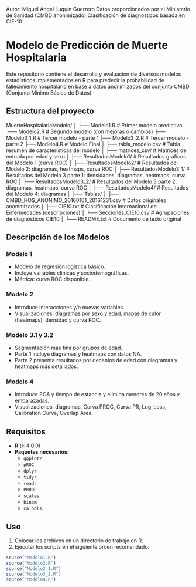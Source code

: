 Autor: Miguel Ángel Luquín Guerrero
Datos proporcionados por el Ministerio de Sanidad (CMBD anonimizado)
Clasificación de diagnósticos basada en CIE-10

# Modelo de Predicción de Muerte Hospitalaria

Este repositorio contiene el desarrollo y evaluación de diversos modelos estadísticos implementados en R para predecir la probabilidad de fallecimiento hospitalario en base a datos anonimizados del conjunto CMBD (Conjunto Mínimo Básico de Datos).

## Estructura del proyecto

MuerteHospitalariaModelo/
│
├── Modelo1.R # Primer modelo predictivo
├── Modelo2.R # Segundo modelo (con mejoras o cambios)
├── Modelo3_1.R # Tercer modelo - parte 1
├── Modelo3_2.R # Tercer modelo - parte 2
├── Modelo4.R # Modelo Final
│
├── tabla_modelo.csv # Tabla resumen de características del modelo
│
├── matrices_csv/ # Matrices de entrada por edad y sexo
│
├── ResultadosModelo1/ # Resultados gráficos del Modelo 1 (curva ROC)
│
├── ResultadosModelo2/ # Resultados del Modelo 2: diagramas, heatmaps, curva ROC
│
├── ResultadosModelo3_1/ # Resultados del Modelo 3 parte 1: densidades, diagramas, heatmaps, curva ROC
│
├── ResultadosModelo3_2/ # Resultados del Modelo 3 parte 2: diagramas, heatmaps, curva ROC
│
├── ResultadosModelo4/ # Resultados del Modelo 4: diagramas
│
├── Tablas/
│ ├── CMBD_HOS_ANONIMO_20160101_20161231.csv # Datos originales anonimizados
│ ├── CIE10.txt # Clasificación Internacional de Enfermedades (descripciones)
│ └── Secciones_CIE10.csv # Agrupaciones de diagnósticos CIE10
│
└── README.txt # Documento de texto original

## Descripción de los Modelos

### Modelo 1
- Modelo de regresión logística básico.
- Incluye variables clínicas y sociodemográficas.
- Métrica: curva ROC disponible.

### Modelo 2
- Introduce interacciones y/o nuevas variables.
- Visualizaciones: diagramas por sexo y edad, mapas de calor (heatmaps), densidad y curva ROC.

### Modelo 3.1 y 3.2
- Segmentación más fina por grupos de edad.
- Parte 1 incluye diagramas y heatmaps con datos NA.
- Parte 2 presenta resultados por decenios de edad con diagramas y heatmaps más detallados.

### Modelo 4
- Introduce POA y tiempo de estancia y elimina menores de 20 años y embarazadas.
- Visualizaciones: diagramas, Curva PROC, Curva PR, Log_Loss, Calibration Curve, Overlap Area.

## Requisitos

- **R** (≥ 4.0.0)
- **Paquetes necesarios:**
  - `ggplot2`
  - `pROC`
  - `dplyr`
  - `tidyr`
  - `readr`
  - `PRROC`
  - `scales`
  - `binom`
  - `caTools`

## Uso

1. Colocar los archivos en un directorio de trabajo en R.
2. Ejecutar los scripts en el siguiente orden recomendado:

```R
source("Modelo1.R")
source("Modelo2.R")
source("Modelo3_1.R")
source("Modelo3_2.R")
source("Modelo4.R")
